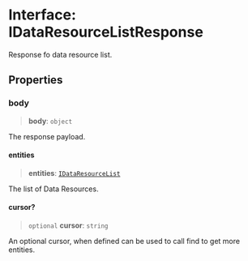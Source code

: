 # Interface: IDataResourceListResponse

Response fo data resource list.

## Properties

### body

> **body**: `object`

The response payload.

#### entities

> **entities**: [`IDataResourceList`](IDataResourceList.md)

The list of Data Resources.

#### cursor?

> `optional` **cursor**: `string`

An optional cursor, when defined can be used to call find to get more entities.
